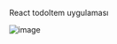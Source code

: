 React todoItem uygulaması

![image](https://user-images.githubusercontent.com/113468221/220184941-80512fbc-ffb1-43e5-a684-512d602286f3.png)



